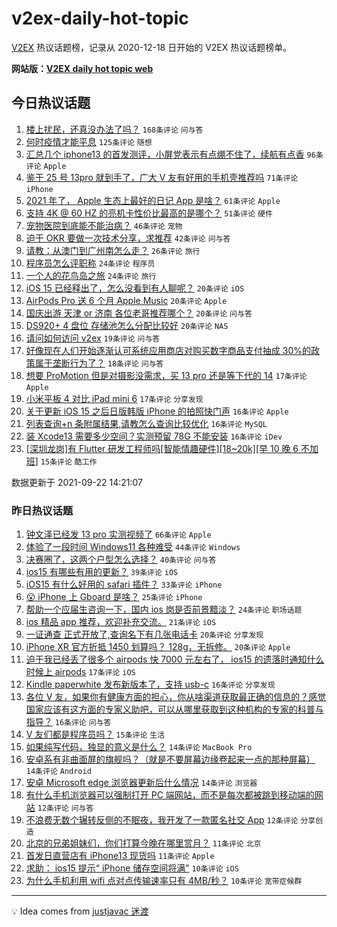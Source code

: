 # v2ex-daily-hot-topic

[V2EX](https://www.v2ex.com/) 热议话题榜，记录从 2020-12-18 日开始的 V2EX 热议话题榜单。

**网站版：[V2EX daily hot topic web](https://boojack.github.io/v2ex-daily-hot-topic-web/)**

## 今日热议话题

<!-- TODAY BEGIN -->

1. [楼上扰民，还真没办法了吗？](https://www.v2ex.com/t/803299) `168条评论` `问与答`
1. [何时疫情才能平息](https://www.v2ex.com/t/803300) `125条评论` `随想`
1. [汇总几个 iphone13 的首发测评，小屏党表示有点绷不住了，续航有点香](https://www.v2ex.com/t/803266) `96条评论` `Apple`
1. [鉴于 25 号 13pro 就到手了，广大 V 友有好用的手机壳推荐吗](https://www.v2ex.com/t/803288) `71条评论` `iPhone`
1. [2021 年了， Apple 生态上最好的日记 App 是啥？](https://www.v2ex.com/t/803289) `61条评论` `Apple`
1. [支持 4K @ 60 HZ 的亮机卡性价比最高的是哪个？](https://www.v2ex.com/t/803357) `51条评论` `硬件`
1. [宠物医院到底能不能治病？](https://www.v2ex.com/t/803284) `46条评论` `宠物`
1. [迫于 OKR 要做一次技术分享，求推荐](https://www.v2ex.com/t/803296) `42条评论` `问与答`
1. [请教：从澳门到广州南怎么走？](https://www.v2ex.com/t/803418) `26条评论` `旅行`
1. [程序员怎么评职称](https://www.v2ex.com/t/803439) `24条评论` `程序员`
1. [一个人的花鸟岛之旅](https://www.v2ex.com/t/803378) `24条评论` `旅行`
1. [iOS 15 已经释出了，怎么没看到有人聊呢？](https://www.v2ex.com/t/803376) `20条评论` `iOS`
1. [AirPods Pro 送 6 个月 Apple Music](https://www.v2ex.com/t/803366) `20条评论` `Apple`
1. [国庆出游 天津 or 济南 各位老哥推荐哪个？](https://www.v2ex.com/t/803344) `20条评论` `问与答`
1. [DS920+ 4 盘位 存储池怎么分配比较好](https://www.v2ex.com/t/803273) `20条评论` `NAS`
1. [请问如何访问 v2ex](https://www.v2ex.com/t/803469) `19条评论` `问与答`
1. [好像现在人们开始逐渐认可系统应用商店对购买数字商品支付抽成 30%的政策属于垄断行为了？](https://www.v2ex.com/t/803340) `18条评论` `问与答`
1. [想要 ProMotion 但是对摄影没需求，买 13 pro 还是等下代的 14](https://www.v2ex.com/t/803383) `17条评论` `Apple`
1. [小米平板 4 对比 iPad mini 6](https://www.v2ex.com/t/803363) `17条评论` `分享发现`
1. [关于更新 iOS 15 之后日版韩版 iPhone 的拍照快门声](https://www.v2ex.com/t/803435) `16条评论` `Apple`
1. [列表查询+n 条附属结果,请教怎么查询比较优化](https://www.v2ex.com/t/803388) `16条评论` `MySQL`
1. [装 Xcode13 需要多少空间？实测预留 78G 不能安装](https://www.v2ex.com/t/803364) `16条评论` `iDev`
1. [[深圳龙岗]有 Flutter 研发工程师吗[智能情趣硬件][18~20k][早 10 晚 6 不加班]](https://www.v2ex.com/t/803451) `15条评论` `酷工作`

数据更新于 2021-09-22 14:21:07

<!-- TODAY END -->

### 昨日热议话题

<!-- YESTERDAY BEGIN -->

1. [钟文泽已经发 13 pro 实测视频了](https://www.v2ex.com/t/803232) `66条评论` `Apple`
1. [体验了一段时间 Windows11 各种难受](https://www.v2ex.com/t/803146) `44条评论` `Windows`
1. [决赛圈了，这两个户型怎么选择？](https://www.v2ex.com/t/803215) `40条评论` `问与答`
1. [ios15 有哪些有用的更新？](https://www.v2ex.com/t/803179) `39条评论` `iOS`
1. [iOS15 有什么好用的 safari 插件？](https://www.v2ex.com/t/803200) `33条评论` `iPhone`
1. [😮 iPhone 上 Gboard 是啥？](https://www.v2ex.com/t/803160) `25条评论` `iPhone`
1. [帮助一个应届生咨询一下，国内 ios 岗是否前景黯淡？](https://www.v2ex.com/t/803154) `24条评论` `职场话题`
1. [ios 精品 app 推荐，欢迎补充交流。](https://www.v2ex.com/t/803140) `21条评论` `iOS`
1. [一证通查 正式开放了,查询名下有几张电话卡](https://www.v2ex.com/t/803143) `20条评论` `分享发现`
1. [iPhone XR 官方折抵 1450 划算吗？ 128g，无拆修。](https://www.v2ex.com/t/803218) `20条评论` `Apple`
1. [迫于我已经丢了很多个 airpods 快 7000 元左右了， ios15 的遗落时通知什么时候上 airpods](https://www.v2ex.com/t/803252) `17条评论` `iOS`
1. [Kindle paperwhite 发布新版本了，支持 usb-c](https://www.v2ex.com/t/803234) `16条评论` `分享发现`
1. [各位 V 友，如果你有健康方面的担心，你从啥渠道获取最正确的信息的？感觉国家应该有这方面的专家义助吧，可以从哪里获取到这种机构的专家的科普与指导？](https://www.v2ex.com/t/803219) `16条评论` `问与答`
1. [V 友们都是程序员吗？](https://www.v2ex.com/t/803193) `15条评论` `生活`
1. [如果纯写代码，独显的意义是什么？](https://www.v2ex.com/t/803246) `14条评论` `MacBook Pro`
1. [安卓系有非曲面屏的旗舰吗？（就是不要屏幕边缘卷起来一点的那种屏幕）](https://www.v2ex.com/t/803223) `14条评论` `Android`
1. [安卓 Microsoft edge 浏览器更新后什么情况](https://www.v2ex.com/t/803167) `14条评论` `浏览器`
1. [有什么手机浏览器可以强制打开 PC 端网站，而不是每次都被跳到移动端的网站](https://www.v2ex.com/t/803170) `12条评论` `问与答`
1. [不浪费无数个辗转反侧的不眠夜，我开发了一款匿名社交 App](https://www.v2ex.com/t/803144) `12条评论` `分享创造`
1. [北京的兄弟姐妹们，你们打算今晚在哪里赏月？](https://www.v2ex.com/t/803194) `11条评论` `北京`
1. [首发日直营店有 iPhone13 现货吗](https://www.v2ex.com/t/803171) `11条评论` `Apple`
1. [求助： ios15 提示“ iPhone 储存空间将满”](https://www.v2ex.com/t/803220) `10条评论` `iOS`
1. [为什么手机利用 wifi 点对点传输速率只有 4MB/秒？](https://www.v2ex.com/t/803199) `10条评论` `宽带症候群`

<!-- YESTERDAY END -->

---

💡 Idea comes from [justjavac 迷渡](https://github.com/justjavac/)
